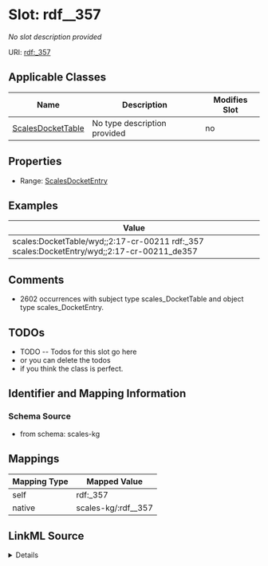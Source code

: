 

# Slot: rdf__357


_No slot description provided_





URI: [rdf:_357](http://www.w3.org/1999/02/22-rdf-syntax-ns#_357)



<!-- no inheritance hierarchy -->





## Applicable Classes

| Name | Description | Modifies Slot |
| --- | --- | --- |
| [ScalesDocketTable](../classes/ScalesDocketTable.md) | No type description provided |  no  |







## Properties

* Range: [ScalesDocketEntry](../classes/ScalesDocketEntry.md)






## Examples

| Value |
| --- |
| scales:DocketTable/wyd;;2:17-cr-00211 rdf:_357 scales:DocketEntry/wyd;;2:17-cr-00211_de357 |

## Comments

* 2602 occurrences with subject type scales_DocketTable and object type scales_DocketEntry.

## TODOs

* TODO -- Todos for this slot go here
* or you can delete the todos
* if you think the class is perfect.

## Identifier and Mapping Information







### Schema Source


* from schema: scales-kg




## Mappings

| Mapping Type | Mapped Value |
| ---  | ---  |
| self | rdf:_357 |
| native | scales-kg/:rdf__357 |




## LinkML Source

<details>
```yaml
name: rdf__357
description: No slot description provided
todos:
- TODO -- Todos for this slot go here
- or you can delete the todos
- if you think the class is perfect.
comments:
- 2602 occurrences with subject type scales_DocketTable and object type scales_DocketEntry.
examples:
- value: scales:DocketTable/wyd;;2:17-cr-00211 rdf:_357 scales:DocketEntry/wyd;;2:17-cr-00211_de357
from_schema: scales-kg
rank: 1000
slot_uri: rdf:_357
alias: rdf__357
domain_of:
- scales_DocketTable
range: scales_DocketEntry

```
</details>